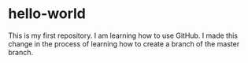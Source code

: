 # hello-world
This is my first repository. I am learning how to use GitHub.
I made this change in the process of learning how to create a branch of the master branch.
